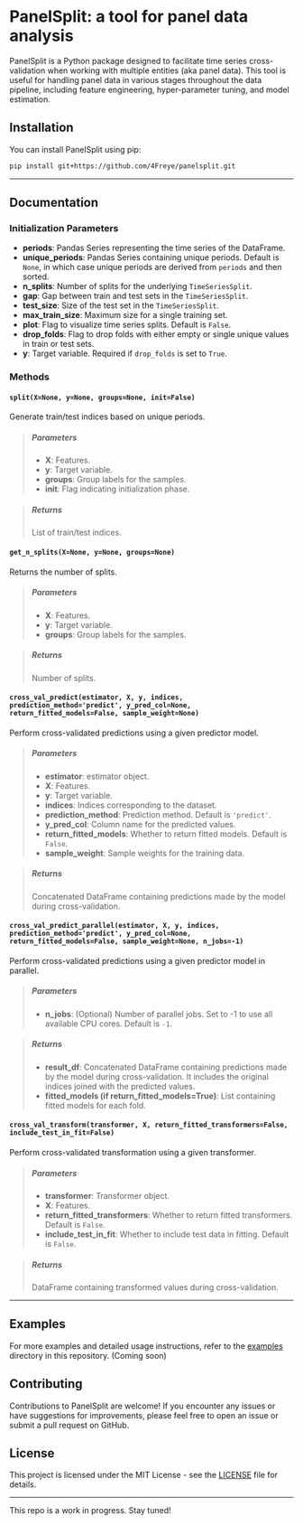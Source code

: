 # PanelSplit: a tool for panel data analysis

PanelSplit is a Python package designed to facilitate time series cross-validation when working with multiple entities (aka panel data). This tool is useful for handling panel data in various stages throughout the data pipeline, including feature engineering, hyper-parameter tuning, and model estimation.

## Installation

You can install PanelSplit using pip:

```bash
pip install git+https://github.com/4Freye/panelsplit.git
```
---

## Documentation

### Initialization Parameters
- **periods**: Pandas Series representing the time series of the DataFrame.
- **unique_periods**: Pandas Series containing unique periods. Default is `None`, in which case unique periods are derived from `periods` and then sorted.
- **n_splits**: Number of splits for the underlying `TimeSeriesSplit`.
- **gap**: Gap between train and test sets in the `TimeSeriesSplit`.
- **test_size**: Size of the test set in the `TimeSeriesSplit`.
- **max_train_size**: Maximum size for a single training set.
- **plot**: Flag to visualize time series splits. Default is `False`.
- **drop_folds**: Flag to drop folds with either empty or single unique values in train or test sets.
- **y**: Target variable. Required if `drop_folds` is set to `True`.

### Methods

#### `split(X=None, y=None, groups=None, init=False)`
Generate train/test indices based on unique periods.

  > ##### Parameters
  > - **X**: Features.
  > - **y**: Target variable.
  > - **groups**: Group labels for the samples.
  > - **init**: Flag indicating initialization phase.

  > ##### Returns
  > List of train/test indices.

#### `get_n_splits(X=None, y=None, groups=None)`
Returns the number of splits.

  > ##### Parameters
  > - **X**: Features.
  > - **y**: Target variable.
  > - **groups**: Group labels for the samples.
  
  > ##### Returns
  > Number of splits.

#### `cross_val_predict(estimator, X, y, indices, prediction_method='predict', y_pred_col=None, return_fitted_models=False, sample_weight=None)`
Perform cross-validated predictions using a given predictor model.
  
  > ##### Parameters
  > - **estimator**: estimator object.
  > - **X**: Features.
  > - **y**: Target variable.
  > - **indices**: Indices corresponding to the dataset.
  > - **prediction_method**: Prediction method. Default is `'predict'`.
  > - **y_pred_col**: Column name for the predicted values.
  > - **return_fitted_models**: Whether to return fitted models. Default is `False`.
  > - **sample_weight**: Sample weights for the training data.
  
  > ##### Returns
  > Concatenated DataFrame containing predictions made by the model during cross-validation.

#### `cross_val_predict_parallel(estimator, X, y, indices, prediction_method='predict', y_pred_col=None, return_fitted_models=False, sample_weight=None, n_jobs=-1)`
Perform cross-validated predictions using a given predictor model in parallel.
  
> ##### Parameters
> - **n_jobs**: (Optional) Number of parallel jobs. Set to -1 to use all available CPU cores. Default is `-1`.

> ##### Returns
> - **result_df**: Concatenated DataFrame containing predictions made by the model during cross-validation. It includes the original indices joined with the predicted values.
> - **fitted_models (if return_fitted_models=True)**: List containing fitted models for each fold.


#### `cross_val_transform(transformer, X, return_fitted_transformers=False, include_test_in_fit=False)`
Perform cross-validated transformation using a given transformer.
  
> ##### Parameters
> - **transformer**: Transformer object.
> - **X**: Features.
> - **return_fitted_transformers**: Whether to return fitted transformers. Default is `False`.
> - **include_test_in_fit**: Whether to include test data in fitting. Default is `False`.

> ##### Returns
> DataFrame containing transformed values during cross-validation.

---

## Examples

For more examples and detailed usage instructions, refer to the [examples](examples) directory in this repository. (Coming soon)

## Contributing

Contributions to PanelSplit are welcome! If you encounter any issues or have suggestions for improvements, please feel free to open an issue or submit a pull request on GitHub.

## License

This project is licensed under the MIT License - see the [LICENSE](LICENSE) file for details.

---

This repo is a work in progress. Stay tuned!

